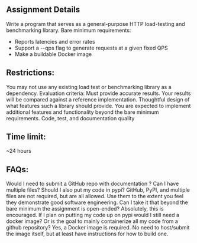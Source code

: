 ## Assignment Details
Write a program that serves as a general-purpose HTTP load-testing and benchmarking library.
Bare minimum requirements:
- Reports latencies and error rates
- Support a --qps flag to generate requests at a given fixed QPS
- Make a buildable Docker image

## Restrictions:
You may not use any existing load test or benchmarking library as a dependency.
Evaluation criteria:
Must provide accurate results. Your results will be compared against a reference implementation.
Thoughtful design of what features such a library should provide. You are expected to implement additional features and functionality beyond the bare minimum requirements.
Code, test, and documentation quality

## Time limit:
 ~24 hours

## FAQs: 
Would I need to submit a GitHub repo with documentation ? Can I have multiple files? Should I also put my code in pypi?
GitHub, PyPI, and multiple files are not required, but are all allowed. Use them to the extent you feel they demonstrate good software engineering.
Can I take it that beyond the bare minimum the assignment is open-ended?
Absolutely, this is encouraged.
If I plan on putting my code up on pypi would I still need a docker image? Or is the goal to mainly containerize all my code from a github repository?
Yes, a Docker image is required. No need to host/submit the image itself, but at least have instructions for how to build one.
